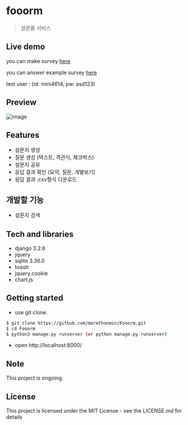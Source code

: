 # fooorm

> 설문폼 서비스

## Live demo

you can make survey [here](http://34.64.78.27:7000/)

you can answer example survey [here](http://34.64.78.27:7000/forms/p6rRECBjzrrReNJ4XSdF)

test user : (id: mini4614, pw: asd123)

## Preview

![image](https://user-images.githubusercontent.com/72514247/128608326-8d6143c5-4e53-4dd0-b195-a6e1cd2daac1.png)

## Features

- 설문지 생성
- 질문 생성 (택스트, 객관식, 체크박스)
- 설문지 공유
- 응답 결과 확인 (요약, 질문, 개별보기)
- 응답 결과 .csv형식 다운로드

## 개발할 기능

- 설문지 검색

## Tech and libraries

- django 3.2.6
- jquery
- sqlite 3.36.0
- toastr
- jquery.cookie
- chart.js

## Getting started

- use git clone.

```bash
$ git clone https://github.com/morethanmin/Fooorm.git
$ cd Fooorm
$ python3 manage.py runserver (or python manage.py runserver)
```

- open http://localhost:8000/

## Note

This project is ongoing.

## License

This project is licensed under the MIT License - see the LICENSE.md for details
